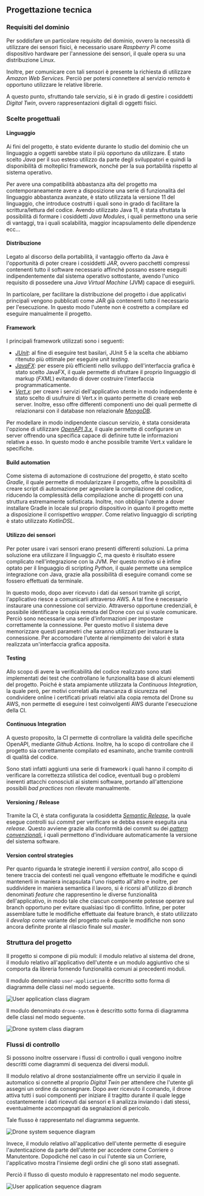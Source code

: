 ## Progettazione tecnica

### Requisiti del dominio

Per soddisfare un particolare requisito del dominio, ovvero la necessità di utilizzare dei sensori fisici, è
necessario usare _Raspberry Pi_ come dispositivo hardware per l'annessione dei sensori, il quale opera su una
distribuzione Linux.

Inoltre, per comunicare con tali sensori è presente la richiesta di utilizzare _Amazon Web Services_.
Perciò per potersi connettere al servizio remoto è opportuno utilizzare le relative librerie.

A questo punto, sfruttando tale servizio, si è in grado di gestire i cosiddetti _Digital Twin_, ovvero rappresentazioni
digitali di oggetti fisici.


### Scelte progettuali

#### Linguaggio

Ai fini del progetto, è stato evidente durante lo studio del dominio che un linguaggio a oggetti sarebbe
stato il più opportuno da utilizzare. È stato scelto _Java_ per il suo esteso utilizzo da parte degli sviluppatori
e quindi la disponibilità di molteplici framework, nonché per la sua portabilità rispetto al sistema operativo.

Per avere una compatibilità abbastanza alta del progetto ma contemporaneamente avere a disposizione una serie di
funzionalità del linguaggio abbastanza avanzate, è stato utilizzata la versione 11 del linguaggio, che introduce
costrutti i quali sono in grado di facilitare la scrittura/lettura del codice.
Avendo utilizzato Java 11, è stata sfruttata la possibilità di formare i cosiddetti _Java Modules_, i quali
permettono una serie di vantaggi, tra i quali scalabilità, maggior incapsulamento delle dipendenze ecc...

#### Distribuzione

Legato al discorso della portabilità, il vantaggio offerto da Java è l'opportunità di poter creare i cosiddetti _JAR_, 
ovvero pacchetti compressi contenenti tutto il software necessario affinché possano essere eseguiti indipendentemente
dal sistema operativo sottostante, avendo l'unico requisito di possedere una _Java Virtual Machine_ (JVM) capace di
eseguirli.

In particolare, per facilitare la distribuzione del progetto i due applicativi principali vengono pubblicati come JAR
già contenenti tutto il necessario per l'esecuzione. In questo modo l'utente non è costretto a compilare ed eseguire
manualmente il progetto.

#### Framework

I principali framework utilizzati sono i seguenti:
- [_JUnit_](https://junit.org/junit5/): al fine di eseguire test basilari, JUnit 5 è la scelta che abbiamo ritenuto 
  più ottimale per eseguire _unit testing_.
- [_JavaFX_](https://openjfx.io/): per essere più efficienti nello sviluppo dell'interfaccia grafica è stato scelto 
  JavaFX, il quale permette di sfruttare il proprio linguaggio di markup (_FXML_) evitando di dover costruire 
  l'interfaccia programmaticamente.
- [_Vert.x_](https://vertx.io/): per creare i servizi dell'applicativo utente in modo indipendente è stato scelto di 
  usufruire di Vert.x in quanto permette di creare web server. Inoltre, esso offre differenti componenti uno dei quali
  permette di relazionarsi con il database non relazionale [_MongoDB_](https://www.mongodb.com/).

Per modellare in modo indipendente ciascun servizio, è stata considerata l'opzione di utilizzare 
[_OpenAPI 3.x_](https://swagger.io/specification/), il quale
permette di configurare un server offrendo una specifica capace di definire tutte le informazioni relative a esso.
In questo modo è anche possibile tramite Vert.x validare le specifiche.

#### Build automation 

Come sistema di automazione di costruzione del progetto, è stato scelto _Gradle_, il quale permette di modularizzare il
progetto, offre la possibilità di creare script di automazione per agevolare la compilazione del codice,
riducendo la complessità della compilazione anche di progetti con una struttura estremamente sofisticata.
Inoltre, non obbliga l'utente a dover installare Gradle in locale sul proprio dispositivo in quanto il progetto mette a
disposizione il corrispettivo _wrapper_.
Come relativo linguaggio di scripting è stato utilizzato _KotlinDSL_.

#### Utilizzo dei sensori

Per poter usare i vari sensori erano presenti differenti soluzioni. La prima soluzione era utilizzare il linguaggio _C_,
ma questo è risultato essere complicato nell'integrazione con la JVM. 
Per questo motivo si è infine optato per il linguaggio di scripting _Python_, il quale permette una semplice integrazione
con Java, grazie alla possibilità di eseguire comandi come se fossero effettuati da terminale.

In questo modo, dopo aver ricevuto i dati dai sensori tramite gli script, l'applicativo riesce a comunicarli attraverso
AWS. A tal fine è necessario instaurare una connessione col servizio.
Attraverso opportune credenziali, è possibile identificare la copia remota del Drone con cui si vuole comunicare.
Perciò sono necessarie una serie d'informazioni per impostare correttamente la connessione. Per questo motivo
il sistema deve memorizzare questi parametri che saranno utilizzati per instaurare la connessione. Per accomodare
l'utente al riempimento dei valori è stata realizzata un'interfaccia grafica apposita.

#### Testing

Allo scopo di avere la verificabilità del codice realizzato sono stati implementati dei test che controllano 
le funzionalità base di alcuni elementi del progetto.
Poiché è stata ampiamente utilizzata la _Continuous Integration_, la quale però, per motivi
correlati alla mancanza di sicurezza nel condividere online i certificati privati relativi alla copia remota del Drone su AWS,
non permette di eseguire i test coinvolgenti AWS durante l'esecuzione della CI.

#### Continuous Integration

A questo proposito, la CI permette di controllare la validità delle specifiche OpenAPI, mediante _Github Actions_. 
Inoltre, ha lo scopo di controllare che il progetto sia correttamente compilato ed esaminato, anche tramite
controlli di qualità del codice.

Sono stati infatti aggiunti una serie di framework i quali hanno il compito di verificare la correttezza stilistica
del codice, eventuali bug o problemi inerenti attacchi conosciuti ai sistemi software, portando all'attenzione possibili
_bad practices_ non rilevate manualmente.

#### Versioning / Release

Tramite la CI, è stata configurata la cosiddetta 
[_Semantic Release_](https://semantic-release.gitbook.io/semantic-release/), la quale esegue controlli sui _commit_
per verificare se debba essere eseguita una _release_. Questo avviene grazie alla conformità dei commit su dei [_pattern
convenzionali_](https://www.conventionalcommits.org/en/v1.0.0/), i quali permettono d'individuare automaticamente
la versione del sistema software.

#### Version control strategies

Per quanto riguarda le strategie inerenti il _version control_, allo scopo di tenere traccia dei contesti nei quali
vengono effettuate le modifiche e quindi mantenerli in maniera incapsulata l'uno rispetto all'altro e inoltre,
per suddividere in maniera semantica il lavoro, si è ricorsi all'utilizzo di _branch_ denominati _feature_ che 
rappresentino le diverse funzionalità dell'applicativo, in modo tale che ciascun componente potesse operare sul branch
opportuno per evitare qualsiasi tipo di conflitto.
Infine, per poter assemblare tutte le modifiche effettuate dai feature branch, è stato utilizzato il _develop_ come
variante del progetto nella quale le modifiche non sono ancora definite pronte al rilascio finale sul _master_.

### Struttura del progetto

Il progetto si compone di più moduli: il modulo relativo al sistema del drone, il modulo relativo all'applicativo
dell'utente e un modulo aggiuntivo che si comporta da libreria fornendo funzionalità comuni ai precedenti moduli.

Il modulo denominato `user-application` è descritto sotto forma di diagramma delle classi nel modo seguente.

![User application class diagram](user-application-class-diagram.svg)

Il modulo denominato `drone-system` è descritto sotto forma di diagramma delle classi nel modo seguente.

![Drone system class diagram](drone-system-class-diagram.svg)

### Flussi di controllo

Si possono inoltre osservare i flussi di controllo i quali vengono inoltre descritti come diagrammi di sequenza dei 
diversi moduli.

Il modulo relativo al drone sostanzialmente offre un servizio il quale in automatico si connette al proprio
_Digital Twin_ per attendere che l'utente gli assegni un ordine da consegnare. Dopo aver ricevuto il comando, il
drone attiva tutti i suoi componenti per iniziare il tragitto durante il quale legge costantemente
i dati ricevuti dai sensori e li analizza inviando i dati stessi, eventualmente accompagnati da segnalazioni 
di pericolo.

Tale flusso è rappresentato nel diagramma seguente.

![Drone system sequence diagram](drone-system-workflow.svg)

Invece, il modulo relativo all'applicativo dell'utente permette di eseguire l'autenticazione da parte dell'utente per
accedere come Corriere o Manutentore. Dopodiché nel caso in cui l'utente sia un Corriere, l'applicativo mostra
l'insieme degli ordini che gli sono stati assegnati. 

Perciò il flusso di questo modulo è rappresentato nel modo seguente.

![User application sequence diagram](user-application-workflow.svg)
